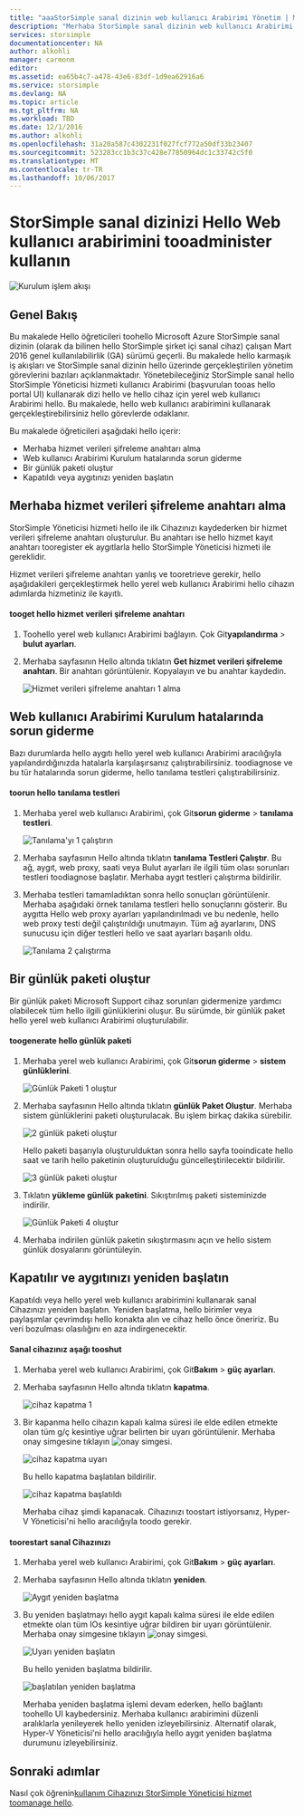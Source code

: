 ```yaml
---
title: "aaaStorSimple sanal dizinin web kullanıcı Arabirimi Yönetim | Microsoft Docs"
description: "Merhaba StorSimple sanal dizinin web kullanıcı Arabirimi nasıl tooperform temel aygıt yönetim görevleri açıklar."
services: storsimple
documentationcenter: NA
author: alkohli
manager: carmonm
editor: 
ms.assetid: ea65b4c7-a478-43e6-83df-1d9ea62916a6
ms.service: storsimple
ms.devlang: NA
ms.topic: article
ms.tgt_pltfrm: NA
ms.workload: TBD
ms.date: 12/1/2016
ms.author: alkohli
ms.openlocfilehash: 31a20a587c4302231f027fcf772a50df33b23407
ms.sourcegitcommit: 523283cc1b3c37c428e77850964dc1c33742c5f0
ms.translationtype: MT
ms.contentlocale: tr-TR
ms.lasthandoff: 10/06/2017
---
```

# <a name="use-hello-web-ui-tooadminister-your-storsimple-virtual-array"></a>StorSimple sanal dizinizi Hello Web kullanıcı arabirimini tooadminister kullanın
![Kurulum işlem akışı](./media/storsimple-ova-web-ui-admin/manage4.png)

## <a name="overview"></a>Genel Bakış
Bu makalede Hello öğreticileri toohello Microsoft Azure StorSimple sanal dizinin (olarak da bilinen hello StorSimple şirket içi sanal cihaz) çalışan Mart 2016 genel kullanılabilirlik (GA) sürümü geçerli. Bu makalede hello karmaşık iş akışları ve StorSimple sanal dizinin hello üzerinde gerçekleştirilen yönetim görevlerini bazıları açıklanmaktadır. Yönetebileceğiniz StorSimple sanal hello StorSimple Yöneticisi hizmeti kullanıcı Arabirimi (başvurulan tooas hello portal UI) kullanarak dizi hello ve hello cihaz için yerel web kullanıcı Arabirimi hello. Bu makalede, hello web kullanıcı arabirimini kullanarak gerçekleştirebilirsiniz hello görevlerde odaklanır.

Bu makalede öğreticileri aşağıdaki hello içerir:

* Merhaba hizmet verileri şifreleme anahtarı alma
* Web kullanıcı Arabirimi Kurulum hatalarında sorun giderme
* Bir günlük paketi oluştur
* Kapatıldı veya aygıtınızı yeniden başlatın

## <a name="get-hello-service-data-encryption-key"></a>Merhaba hizmet verileri şifreleme anahtarı alma
StorSimple Yöneticisi hizmeti hello ile ilk Cihazınızı kaydederken bir hizmet verileri şifreleme anahtarı oluşturulur. Bu anahtarı ise hello hizmet kayıt anahtarı tooregister ek aygıtlarla hello StorSimple Yöneticisi hizmeti ile gereklidir.

Hizmet verileri şifreleme anahtarı yanlış ve tooretrieve gerekir, hello aşağıdakileri gerçekleştirmek hello yerel web kullanıcı Arabirimi hello cihazın adımlarda hizmetiniz ile kayıtlı.

#### <a name="tooget-hello-service-data-encryption-key"></a>tooget hello hizmet verileri şifreleme anahtarı
1. Toohello yerel web kullanıcı Arabirimi bağlayın. Çok Git**yapılandırma** > **bulut ayarları**.
2. Merhaba sayfasının Hello altında tıklatın **Get hizmet verileri şifreleme anahtarı**. Bir anahtarı görüntülenir. Kopyalayın ve bu anahtar kaydedin.
   
    ![Hizmet verileri şifreleme anahtarı 1 alma](./media/storsimple-ova-web-ui-admin/image27.png)

## <a name="troubleshoot-web-ui-setup-errors"></a>Web kullanıcı Arabirimi Kurulum hatalarında sorun giderme
Bazı durumlarda hello aygıtı hello yerel web kullanıcı Arabirimi aracılığıyla yapılandırdığınızda hatalarla karşılaşırsanız çalıştırabilirsiniz. toodiagnose ve bu tür hatalarında sorun giderme, hello tanılama testleri çalıştırabilirsiniz.

#### <a name="toorun-hello-diagnostic-tests"></a>toorun hello tanılama testleri
1. Merhaba yerel web kullanıcı Arabirimi, çok Git**sorun giderme** > **tanılama testleri**.
   
    ![Tanılama'yı 1 çalıştırın](./media/storsimple-ova-web-ui-admin/image29.png)
2. Merhaba sayfasının Hello altında tıklatın **tanılama Testleri Çalıştır**. Bu ağ, aygıt, web proxy, saati veya Bulut ayarları ile ilgili tüm olası sorunları testleri toodiagnose başlatır. Merhaba aygıt testleri çalıştırma bildirilir.
3. Merhaba testleri tamamladıktan sonra hello sonuçları görüntülenir. Merhaba aşağıdaki örnek tanılama testleri hello sonuçlarını gösterir. Bu aygıtta Hello web proxy ayarları yapılandırılmadı ve bu nedenle, hello web proxy testi değil çalıştırıldığı unutmayın. Tüm ağ ayarlarını, DNS sunucusu için diğer testleri hello ve saat ayarları başarılı oldu.
   
    ![Tanılama 2 çalıştırma](./media/storsimple-ova-web-ui-admin/image30.png)

## <a name="generate-a-log-package"></a>Bir günlük paketi oluştur
Bir günlük paketi Microsoft Support cihaz sorunları gidermenize yardımcı olabilecek tüm hello ilgili günlüklerini oluşur. Bu sürümde, bir günlük paket hello yerel web kullanıcı Arabirimi oluşturulabilir.

#### <a name="toogenerate-hello-log-package"></a>toogenerate hello günlük paketi
1. Merhaba yerel web kullanıcı Arabirimi, çok Git**sorun giderme** > **sistem günlüklerini**.
   
    ![Günlük Paketi 1 oluştur](./media/storsimple-ova-web-ui-admin/image31.png)
2. Merhaba sayfasının Hello altında tıklatın **günlük Paket Oluştur**. Merhaba sistem günlüklerini paketi oluşturulacak. Bu işlem birkaç dakika sürebilir.
   
    ![2 günlük paketi oluştur](./media/storsimple-ova-web-ui-admin/image32.png)
   
    Hello paketi başarıyla oluşturulduktan sonra hello sayfa tooindicate hello saat ve tarih hello paketinin oluşturulduğu güncelleştirilecektir bildirilir.
   
    ![3 günlük paketi oluştur](./media/storsimple-ova-web-ui-admin/image33.png)
3. Tıklatın **yükleme günlük paketini**. Sıkıştırılmış paketi sisteminizde indirilir.
   
    ![Günlük Paketi 4 oluştur](./media/storsimple-ova-web-ui-admin/image34.png)
4. Merhaba indirilen günlük paketin sıkıştırmasını açın ve hello sistem günlük dosyalarını görüntüleyin.

## <a name="shut-down-and-restart-your-device"></a>Kapatılır ve aygıtınızı yeniden başlatın
Kapatıldı veya hello yerel web kullanıcı arabirimini kullanarak sanal Cihazınızı yeniden başlatın. Yeniden başlatma, hello birimler veya paylaşımlar çevrimdışı hello konakta alın ve cihaz hello önce öneririz. Bu veri bozulması olasılığını en aza indirgenecektir. 

#### <a name="tooshut-down-your-virtual-device"></a>Sanal cihazınız aşağı tooshut
1. Merhaba yerel web kullanıcı Arabirimi, çok Git**Bakım** > **güç ayarları**.
2. Merhaba sayfasının Hello altında tıklatın **kapatma**.
   
    ![cihaz kapatma 1](./media/storsimple-ova-web-ui-admin/image36.png)
3. Bir kapanma hello cihazın kapalı kalma süresi ile elde edilen etmekte olan tüm g/ç kesintiye uğrar belirten bir uyarı görüntülenir. Merhaba onay simgesine tıklayın ![onay simgesi](./media/storsimple-ova-web-ui-admin/image3.png).
   
    ![cihaz kapatma uyarı](./media/storsimple-ova-web-ui-admin/image37.png)
   
    Bu hello kapatma başlatılan bildirilir.
   
    ![cihaz kapatma başlatıldı](./media/storsimple-ova-web-ui-admin/image38.png)
   
    Merhaba cihaz şimdi kapanacak. Cihazınızı toostart istiyorsanız, Hyper-V Yöneticisi'ni hello aracılığıyla toodo gerekir.

#### <a name="toorestart-your-virtual-device"></a>toorestart sanal Cihazınızı
1. Merhaba yerel web kullanıcı Arabirimi, çok Git**Bakım** > **güç ayarları**.
2. Merhaba sayfasının Hello altında tıklatın **yeniden**.
   
    ![Aygıt yeniden başlatma](./media/storsimple-ova-web-ui-admin/image36.png)
3. Bu yeniden başlatmayı hello aygıt kapalı kalma süresi ile elde edilen etmekte olan tüm IOs kesintiye uğrar bildiren bir uyarı görüntülenir. Merhaba onay simgesine tıklayın ![onay simgesi](./media/storsimple-ova-web-ui-admin/image3.png).
   
    ![Uyarı yeniden başlatın](./media/storsimple-ova-web-ui-admin/image37.png)
   
    Bu hello yeniden başlatma bildirilir.
   
    ![başlatılan yeniden başlatma](./media/storsimple-ova-web-ui-admin/image39.png)
   
    Merhaba yeniden başlatma işlemi devam ederken, hello bağlantı toohello UI kaybedersiniz. Merhaba kullanıcı arabirimini düzenli aralıklarla yenileyerek hello yeniden izleyebilirsiniz. Alternatif olarak, Hyper-V Yöneticisi'ni hello aracılığıyla hello aygıt yeniden başlatma durumunu izleyebilirsiniz.

## <a name="next-steps"></a>Sonraki adımlar
Nasıl çok öğrenin[kullanım Cihazınızı StorSimple Yöneticisi hizmet toomanage hello](storsimple-virtual-array-manager-service-administration.md).

